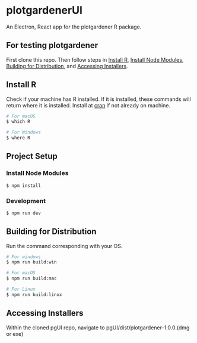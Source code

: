 # plotgardenerUI

An Electron, React app for the plotgardener R package.

<!-- ## Recommended IDE Setup

- [VSCode](https://code.visualstudio.com/) + [ESLint](https://marketplace.visualstudio.com/items?itemName=dbaeumer.vscode-eslint) + [Prettier](https://marketplace.visualstudio.com/items?itemName=esbenp.prettier-vscode) -->


## For testing plotgardener

First clone this repo. Then follow steps in [Install R](#install-r), [Install Node Modules](#install-node-modules), [Building for Distribution](#building-for-distribution), and [Accessing Installers](#accessing-installers).

## Install R

Check if your machine has R installed. If it is installed, these commands will return where it is installed.
Install at [cran](https://cran.r-project.org/mirrors.html) if not already on machine.

```bash
# For macOS
$ which R

# For Windows
$ where R
```

## Project Setup

### Install Node Modules

```bash
$ npm install
```

### Development

```bash
$ npm run dev
```

## Building for Distribution

Run the command corresponding with your OS.

```bash
# For windows
$ npm run build:win

# For macOS
$ npm run build:mac

# For Linux
$ npm run build:linux
```

## Accessing Installers
Within the cloned pgUI repo, navigate to pgUI/dist/plotgardener-1.0.0.(dmg or exe)